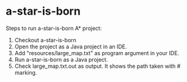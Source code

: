 # a-star-is-born

Steps to run a-star-is-born A* project:
1. Checkout a-star-is-born
2. Open the project as a Java project in an IDE.
3. Add "resources/large_map.txt" as program argument in your IDE.
4. Run a-star-is-born as a Java project.
5. Check large_map.txt.out as output. It shows the path taken with # marking.
